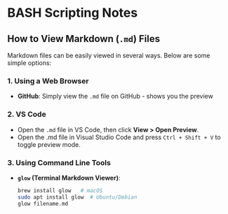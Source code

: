 # BASH Scripting Notes

## How to View Markdown (`.md`) Files

Markdown files can be easily viewed in several ways. Below are some simple options:

### 1. **Using a Web Browser**

- **GitHub**: Simply view the `.md` file on GitHub - shows you the preview
  
### 2. **VS Code**
  - Open the `.md` file in VS Code, then click **View > Open Preview**.
  - Open the .md file in Visual Studio Code and press `Ctrl + Shift + V` to toggle preview mode.

### 3. **Using Command Line Tools**

- **`glow` (Terminal Markdown Viewer)**:
  ```bash
  brew install glow   # macOS
  sudo apt install glow  # Ubuntu/Debian
  glow filename.md
  ```
